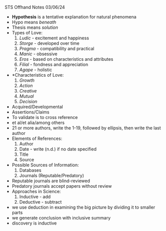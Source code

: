 STS Offhand Notes 03/06/24 
- **Hypothesis** is a tentative explanation for natural phenomena 
- Hypo means *beneath* 
- Thesis means *solution* 
- Types of Love: 
	1. *Ludic -* excitement and happiness 
	2. *Storge* - developed over time 
	3. *Pragma* - compatibility and practical 
	4. *Manic* - obsessive 
	5. *Eros* - based on characteristics and attributes 
	6. *Filial* - fondness and appreciation 
	7. *Agape* - holistic 
- *Characteristics of Love: 
	1. *Growth* 
	2. *Action* 
	3. *Creative* 
	4. *Mutual* 
	5. *Decision* 
- Acquired/Developmental 
- Assertions/Claims 
- To validate is to cross reference 
- et al/et alia/among others 
- 21 or more authors, write the 1-19, followed by ellipsis, then write the last author 
- Elements of References: 
	1. Author 
	2. Date - write (n.d.) if no date specified 
	3. Title 
	4. Source 
- Possible Sources of Information: 
	1. Databases 
	2. Journals (Reputable/Predatory) 
- Reputable journals are blind-reviewed 
- Predatory journals accept papers without review 
- Approaches in Science: 
	1. Inductive - add 
	2. Deductive - subtract 
- we use deduction in examining the big picture by dividing it to smaller parts 
- we generate conclusion with inclusive summary 
- discovery is inductive